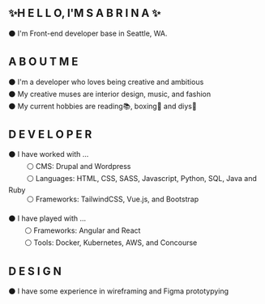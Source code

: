 ## ✨H E L L O,  I'M  S A B R I N A ✨ ##

⚫ I'm Front-end developer base in Seattle, WA. <br>

## A B O U T  M E ##

⚫ I'm a developer who loves being creative and ambitious <br>
⚫ My creative muses are interior design, music, and fashion <br>
⚫ My current hobbies are reading📚, boxing🥊 and diys💅 <br>

## D E V E L O P E R ##

⚫ I have worked with ... <br>
&emsp; &emsp; ⚪ CMS: Drupal and Wordpress <br>
&emsp; &emsp; ⚪ Languages: HTML, CSS, SASS, Javascript, Python, SQL, Java and Ruby <br>
&emsp; &emsp; ⚪ Frameworks: TailwindCSS, Vue.js, and Bootstrap <br>

⚫ I have played with ... <br>
&emsp; &emsp;⚪ Frameworks: Angular and React <br>
&emsp; &emsp;⚪ Tools: Docker, Kubernetes, AWS, and Concourse <br>

## D E S I G N ##
⚫ I have some experience in wireframing and Figma prototypying 

  

